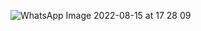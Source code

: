 ![WhatsApp Image 2022-08-15 at 17 28 09](https://user-images.githubusercontent.com/104745187/184712773-efb7f0d8-bf58-4b0b-a5c9-fb5f49c1921b.jpeg)
